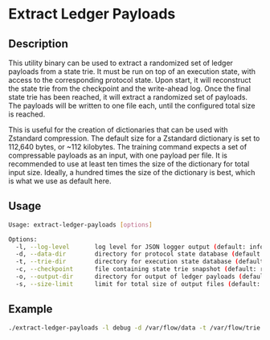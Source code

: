 # Extract Ledger Payloads

## Description

This utility binary can be used to extract a randomized set of ledger payloads from a state trie.
It must be run on top of an execution state, with access to the corresponding protocol state.
Upon start, it will reconstruct the state trie from the checkpoint and the write-ahead log.
Once the final state trie has been reached, it will extract a randomized set of payloads.
The payloads will be written to one file each, until the configured total size is reached.

This is useful for the creation of dictionaries that can be used with Zstandard compression.
The default size for a Zstandard dictionary is set to 112,640 bytes, or ~112 kilobytes.
The training command expects a set of compressable payloads as an input, with one payload per file.
It is recommended to use at least ten times the size of the dictionary for total input size.
Ideally, a hundred times the size of the dictionary is best, which is what we use as default here.

## Usage

```sh
Usage: extract-ledger-payloads [options]

Options:
  -l, --log-level       log level for JSON logger output (default: info)
  -d, --data-dir        directory for protocol state database (default: data)
  -t, --trie-dir        directory for execution state database (default: trie)
  -c, --checkpoint      file containing state trie snapshot (default: root.checkpoint)
  -o, --output-dir      directory for output of ledger payloads (default: payloads)
  -s, --size-limit      limit for total size of output files (default: 11264000) 
```

## Example

```sh
./extract-ledger-payloads -l debug -d /var/flow/data -t /var/flow/trie -c /var/flow/trie/root.checkpoint -o ./payloads
```